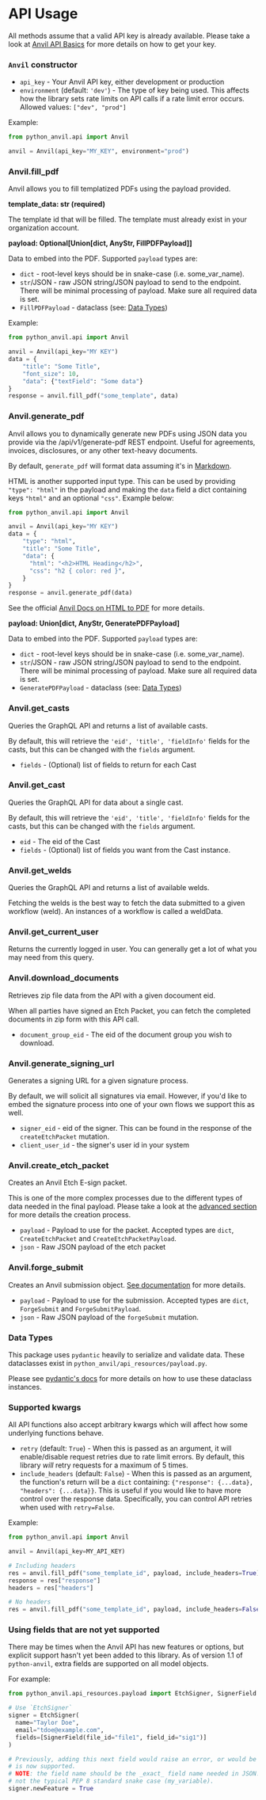 # API Usage

All methods assume that a valid API key is already available. Please take a look
at [Anvil API Basics](https://www.useanvil.com/docs/api/basics) for more details on how to get your key.

### `Anvil` constructor

* `api_key` - Your Anvil API key, either development or production
* `environment` (default: `'dev'`) - The type of key being used. This affects how the library sets rate limits on API
  calls if a rate limit error occurs. Allowed values: `["dev", "prod"]`

Example:

```python
from python_anvil.api import Anvil

anvil = Anvil(api_key="MY_KEY", environment="prod")
```

### Anvil.fill_pdf

Anvil allows you to fill templatized PDFs using the payload provided.

**template_data: str (required)**

The template id that will be filled. The template must already exist in your organization account.

**payload: Optional[Union[dict, AnyStr, FillPDFPayload]]**

Data to embed into the PDF. Supported `payload` types are:

* `dict` - root-level keys should be in snake-case (i.e. some_var_name).
* `str`/JSON - raw JSON string/JSON payload to send to the endpoint. There will be minimal processing of payload. Make
  sure all required data is set.
* `FillPDFPayload` - dataclass (see: [Data Types](#data-types))

Example:

```python
from python_anvil.api import Anvil

anvil = Anvil(api_key="MY KEY")
data = {
    "title": "Some Title",
    "font_size": 10,
    "data": {"textField": "Some data"}
}
response = anvil.fill_pdf("some_template", data)
```

### Anvil.generate_pdf

Anvil allows you to dynamically generate new PDFs using JSON data you provide via the /api/v1/generate-pdf REST
endpoint. Useful for agreements, invoices, disclosures, or any other text-heavy documents.

By default, `generate_pdf` will format data assuming it's in [Markdown](https://daringfireball.net/projects/markdown/).

HTML is another supported input type. This can be used by providing
`"type": "html"` in the payload and making the `data` field a dict containing
keys `"html"` and an optional `"css"`. Example below:

```python
from python_anvil.api import Anvil

anvil = Anvil(api_key="MY KEY")
data = {
    "type": "html",
    "title": "Some Title",
    "data": {
      "html": "<h2>HTML Heading</h2>",
      "css": "h2 { color: red }",
    }
}
response = anvil.generate_pdf(data)
```

See the official [Anvil Docs on HTML to PDF](https://www.useanvil.com/docs/api/generate-pdf#html--css-to-pdf)
for more details.

**payload: Union[dict, AnyStr, GeneratePDFPayload]**

Data to embed into the PDF. Supported `payload` types are:

* `dict` - root-level keys should be in snake-case (i.e. some_var_name).
* `str`/JSON - raw JSON string/JSON payload to send to the endpoint. There will be minimal processing of payload. Make
  sure all required data is set.
* `GeneratePDFPayload` - dataclass (see: [Data Types](#data-types))

### Anvil.get_casts

Queries the GraphQL API and returns a list of available casts.

By default, this will retrieve the `'eid', 'title', 'fieldInfo'` fields for the
casts, but this can be changed with the `fields` argument.

* `fields` - (Optional) list of fields to return for each Cast

### Anvil.get_cast

Queries the GraphQL API for data about a single cast.

By default, this will retrieve the `'eid', 'title', 'fieldInfo'` fields for the
casts, but this can be changed with the `fields` argument.

* `eid` - The eid of the Cast
* `fields` - (Optional) list of fields you want from the Cast instance.

### Anvil.get_welds

Queries the GraphQL API and returns a list of available welds.

Fetching the welds is the best way to fetch the data submitted to a given workflow
(weld). An instances of a workflow is called a weldData.

### Anvil.get_current_user

Returns the currently logged in user. You can generally get a lot of what you
may need from this query.

### Anvil.download_documents

Retrieves zip file data from the API with a given docoument eid.

When all parties have signed an Etch Packet, you can fetch the completed
documents in zip form with this API call.

* `document_group_eid` - The eid of the document group you wish to download.

### Anvil.generate_signing_url

Generates a signing URL for a given signature process.

By default, we will solicit all signatures via email. However, if you'd like
to embed the signature process into one of your own flows we support this as
well.

* `signer_eid` - eid of the signer. This can be found in the response of the
  `createEtchPacket` mutation.
* `client_user_id` - the signer's user id in your system

### Anvil.create_etch_packet

Creates an Anvil Etch E-sign packet.

This is one of the more complex processes due to the different types of data
needed in the final payload. Please take a look at the [advanced section](advanced.md#create-etch-packet)
for more details the creation process.

* `payload` - Payload to use for the packet. Accepted types are `dict`,
  `CreateEtchPacket` and `CreateEtchPacketPayload`.
* `json` - Raw JSON payload of the etch packet

### Anvil.forge_submit

Creates an Anvil submission
object. [See documentation](https://www.useanvil.com/docs/api/graphql/reference/#operation-forgesubmit-Mutations) for
more details.

* `payload` - Payload to use for the submission. Accepted types are `dict`,
  `ForgeSubmit` and `ForgeSubmitPayload`.
* `json` - Raw JSON payload of the `forgeSubmit` mutation.

### Data Types

This package uses `pydantic` heavily to serialize and validate data.
These dataclasses exist in `python_anvil/api_resources/payload.py`.

Please see [pydantic's docs](https://pydantic-docs.helpmanual.io/) for more details on how to use these
dataclass instances.


### Supported kwargs

All API functions also accept arbitrary kwargs which will affect how some underlying functions behave.

* `retry` (default: `True`) - When this is passed as an argument, it will enable/disable request retries due to rate
  limit errors. By default, this library _will_ retry requests for a maximum of 5 times.
* `include_headers` (default: `False`) - When this is passed as an argument, the function's return will be a `dict`
  containing: `{"response": {...data}, "headers": {...data}}`. This is useful if you would like to have more control
  over the response data. Specifically, you can control API retries when used with `retry=False`.

Example:

```python
from python_anvil.api import Anvil

anvil = Anvil(api_key=MY_API_KEY)

# Including headers
res = anvil.fill_pdf("some_template_id", payload, include_headers=True)
response = res["response"]
headers = res["headers"]

# No headers
res = anvil.fill_pdf("some_template_id", payload, include_headers=False)
```

### Using fields that are not yet supported

There may be times when the Anvil API has new features or options, but explicit support hasn't yet been added to this
library. As of version 1.1 of `python-anvil`, extra fields are supported on all model objects.

For example:

```python
from python_anvil.api_resources.payload import EtchSigner, SignerField

# Use `EtchSigner`
signer = EtchSigner(
  name="Taylor Doe",
  email="tdoe@example.com",
  fields=[SignerField(file_id="file1", field_id="sig1")]
)

# Previously, adding this next field would raise an error, or would be removed from the resulting JSON payload, but this
# is now supported.
# NOTE: the field name should be the _exact_ field name needed in JSON. This will usually be camel-case (myVariable) and
# not the typical PEP 8 standard snake case (my_variable).
signer.newFeature = True
```
